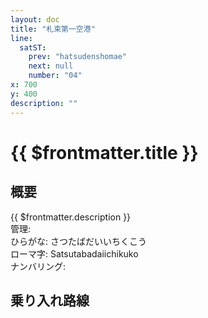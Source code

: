 ```yaml
---
layout: doc
title: "札束第一空港"
line:
  satST:
    prev: "hatsudenshomae"
    next: null
    number: "04"
x: 700
y: 400
description: ""
---
```


# {{ $frontmatter.title }} <ViewinMap />
<!-- ![駅の写真の説明](駅の写真のURL) -->

## 概要
{{ $frontmatter.description }}  
管理:   
ひらがな: さつたばだいいちくこう  
ローマ字: Satsutabadaiichikuko  
ナンバリング: <Numberling />

## 乗り入れ路線
<LineInfo />
